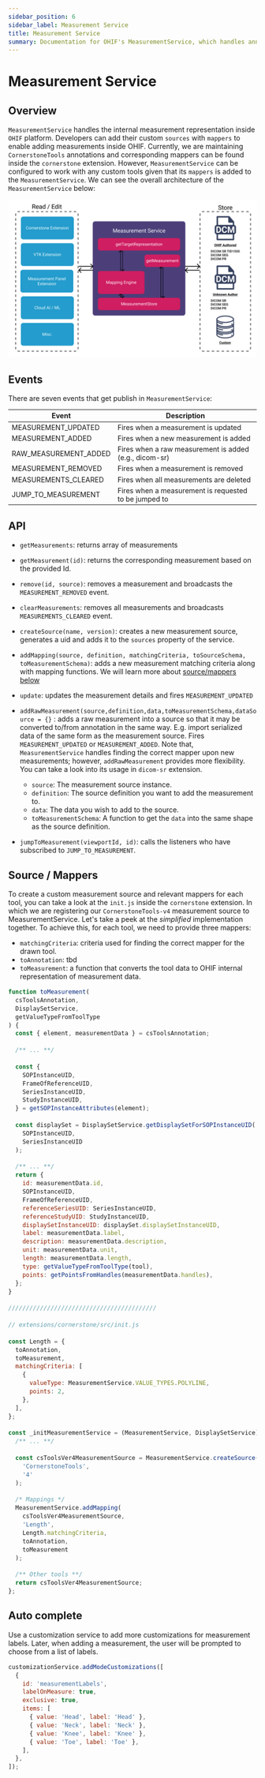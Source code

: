 ```yaml
---
sidebar_position: 6
sidebar_label: Measurement Service
title: Measurement Service
summary: Documentation for OHIF's MeasurementService, which handles annotation representation with extensible sources and mappers, supporting various measurement tools and allowing custom implementations beyond the built-in CornerstoneTools integration.
---
```


# Measurement Service

## Overview

`MeasurementService` handles the internal measurement representation inside
`OHIF` platform. Developers can add their custom `sources` with `mappers` to
enable adding measurements inside OHIF. Currently, we are maintaining
`CornerstoneTools` annotations and corresponding mappers can be found inside the
`cornerstone` extension. However, `MeasurementService` can be configured to work
with any custom tools given that its `mappers` is added to the
`MeasurementService`. We can see the overall architecture of the
`MeasurementService` below:

![services-measurements](../../../assets/img/services-measurements.png)

## Events

There are seven events that get publish in `MeasurementService`:

| Event                 | Description                                            |
| --------------------- | ------------------------------------------------------ |
| MEASUREMENT_UPDATED   | Fires when a measurement is updated                    |
| MEASUREMENT_ADDED     | Fires when a new measurement is added                  |
| RAW_MEASUREMENT_ADDED | Fires when a raw measurement is added (e.g., dicom-sr) |
| MEASUREMENT_REMOVED   | Fires when a measurement is removed                    |
| MEASUREMENTS_CLEARED  | Fires when all measurements are deleted                |
| JUMP_TO_MEASUREMENT   | Fires when a measurement is requested to be jumped to  |

## API

- `getMeasurements`: returns array of measurements

- `getMeasurement(id)`: returns the corresponding measurement based on the
  provided Id.

- `remove(id, source)`: removes a measurement and broadcasts the
  `MEASUREMENT_REMOVED` event.

- `clearMeasurements`: removes all measurements and broadcasts
  `MEASUREMENTS_CLEARED` event.

- `createSource(name, version)`: creates a new measurement source, generates a
  uid and adds it to the `sources` property of the service.

- `addMapping(source, definition, matchingCriteria, toSourceSchema, toMeasurementSchema)`:
  adds a new measurement matching criteria along with mapping functions. We will
  learn more about [source/mappers below](#source--mappers)

- `update`: updates the measurement details and fires `MEASUREMENT_UPDATED`

- `addRawMeasurement(source,definition,data,toMeasurementSchema,dataSource = {}`
  : adds a raw measurement into a source so that it may be converted to/from
  annotation in the same way. E.g. import serialized data of the same form as
  the measurement source. Fires `MEASUREMENT_UPDATED` or `MEASUREMENT_ADDED`.
  Note that, `MeasurementService` handles finding the correct mapper upon new
  measurements; however, `addRawMeasurement` provides more flexibility. You can
  take a look into its usage in `dicom-sr` extension.

  - `source`: The measurement source instance.
  - `definition`: The source definition you want to add the measurement to.
  - `data`: The data you wish to add to the source.
  - `toMeasurementSchema`: A function to get the `data` into the same shape as
    the source definition.

- `jumpToMeasurement(viewportId, id)`: calls the listeners who have
  subscribed to `JUMP_TO_MEASUREMENT`.

## Source / Mappers

To create a custom measurement source and relevant mappers for each tool, you
can take a look at the `init.js` inside the `cornerstone` extension. In which we
are registering our `CornerstoneTools-v4` measurement source to
MeasurementService. Let's take a peek at the _simplified_ implementation
together. To achieve this, for each tool, we need to provide three mappers:

- `matchingCriteria`: criteria used for finding the correct mapper for the drawn
  tool.
- `toAnnotation`: tbd
- `toMeasurement`: a function that converts the tool data to OHIF internal
  representation of measurement data.

```js title="extensions/cornerstone/src/utils/measurementServiceMappings/Length.js"
function toMeasurement(
  csToolsAnnotation,
  DisplaySetService,
  getValueTypeFromToolType
) {
  const { element, measurementData } = csToolsAnnotation;

  /** ... **/

  const {
    SOPInstanceUID,
    FrameOfReferenceUID,
    SeriesInstanceUID,
    StudyInstanceUID,
  } = getSOPInstanceAttributes(element);

  const displaySet = DisplaySetService.getDisplaySetForSOPInstanceUID(
    SOPInstanceUID,
    SeriesInstanceUID
  );

  /** ... **/
  return {
    id: measurementData.id,
    SOPInstanceUID,
    FrameOfReferenceUID,
    referenceSeriesUID: SeriesInstanceUID,
    referenceStudyUID: StudyInstanceUID,
    displaySetInstanceUID: displaySet.displaySetInstanceUID,
    label: measurementData.label,
    description: measurementData.description,
    unit: measurementData.unit,
    length: measurementData.length,
    type: getValueTypeFromToolType(tool),
    points: getPointsFromHandles(measurementData.handles),
  };
}

//////////////////////////////////////////

// extensions/cornerstone/src/init.js

const Length = {
  toAnnotation,
  toMeasurement,
  matchingCriteria: [
    {
      valueType: MeasurementService.VALUE_TYPES.POLYLINE,
      points: 2,
    },
  ],
};

const _initMeasurementService = (MeasurementService, DisplaySetService) => {
  /** ... **/

  const csToolsVer4MeasurementSource = MeasurementService.createSource(
    'CornerstoneTools',
    '4'
  );

  /* Mappings */
  MeasurementService.addMapping(
    csToolsVer4MeasurementSource,
    'Length',
    Length.matchingCriteria,
    toAnnotation,
    toMeasurement
  );

  /** Other tools **/
  return csToolsVer4MeasurementSource;
};
```


## Auto complete
Use a customization service to add more customizations for measurement labels. Later, when adding a measurement, the user will be prompted to choose from a list of labels.

```js
customizationService.addModeCustomizations([
  {
    id: 'measurementLabels',
    labelOnMeasure: true,
    exclusive: true,
    items: [
      { value: 'Head', label: 'Head' },
      { value: 'Neck', label: 'Neck' },
      { value: 'Knee', label: 'Knee' },
      { value: 'Toe', label: 'Toe' },
    ],
  },
]);
```
